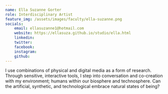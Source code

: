 ```yaml
---
name: Ella Suzanne Gorter
role: Interdisciplinary Artist
feature_img: /assets/images/faculty/ella-suzanne.png
socials:
    email: ellasuzanne1@hotmail.com
    website: https://ellasuza.github.io/studio/ella.html
    linkedin: 
    twitter:
    facebook:
    instagram:
    github:
---
```


I use combinations of physical and digital media as a form of research. Through sensitive, interactive tools, I step into conversation and co-creation with my environment; humans within our biosphere and technosphere. Can the artificial, synthetic, and technological embrace natural states of being?
